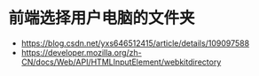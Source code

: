 <script setup >
import WebkitdirectoryDemo from "@docs/demo/code/004-webkitdirectory-demo.vue";
</script>

# 前端选择用户电脑的文件夹

- https://blog.csdn.net/yxs646512415/article/details/109097588
- https://developer.mozilla.org/zh-CN/docs/Web/API/HTMLInputElement/webkitdirectory

<WebkitdirectoryDemo />
